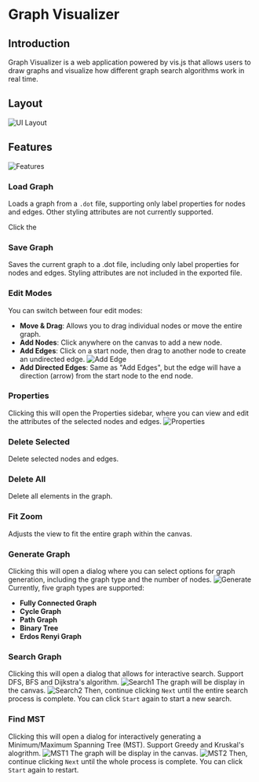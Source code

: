 # Graph Visualizer

## Introduction
Graph Visualizer is a web application powered by vis.js that allows users to draw graphs and visualize how different graph search algorithms work in real time.

## Layout
![UI Layout](./images/layout.png)

## Features
![Features](./images/features.png)
### Load Graph 
Loads a graph from a `.dot` file, supporting only label properties for nodes and edges. Other styling attributes are not currently supported.

Click the 

### Save Graph
Saves the current graph to a .dot file, including only label properties for nodes and edges. Styling attributes are not included in the exported file.

### Edit Modes
You can switch between four edit modes:

- **Move & Drag**: Allows you to drag individual nodes or move the entire graph.
- **Add Nodes**: Click anywhere on the canvas to add a new node.
- **Add Edges**: Click on a start node, then drag to another node to create an undirected edge.
![Add Edge](./images/addEdge.gif)
- **Add Directed Edges**: Same as "Add Edges", but the edge will have a direction (arrow) from the start node to the end node.

### Properties
Clicking this will open the Properties sidebar, where you can view and edit the attributes of the selected nodes and edges.
![Properties](./images/properties.png)

### Delete Selected
Delete selected nodes and edges.

### Delete All
Delete all elements in the graph.

### Fit Zoom
Adjusts the view to fit the entire graph within the canvas.

### Generate Graph
Clicking this will open a dialog where you can select options for graph generation, including the graph type and the number of nodes. 
![Generate](./images/generate.png)
Currently, five graph types are supported:
- **Fully Connected Graph**
- **Cycle Graph**
- **Path Graph**
- **Binary Tree**
- **Erdos Renyi Graph**

### Search Graph
Clicking this will open a dialog that allows for interactive search. Support DFS, BFS and Dijkstra's algorithm.
![Search1](./images/search1.png)
The graph will be display in the canvas.
![Search2](./images/search2.png)
Then, continue clicking `Next` until the entire search process is complete.
You can click `Start` again to start a new search.

### Find MST
Clicking this will open a dialog for interactively generating a Minimum/Maximum Spanning Tree (MST). Support Greedy and Kruskal's alogrithm.
![MST1](./images/mst1.png)
The graph will be display in the canvas.
![MST2](./images/mst2.png)
Then, continue clicking `Next` until the whole process is complete.
You can click `Start` again to restart.



